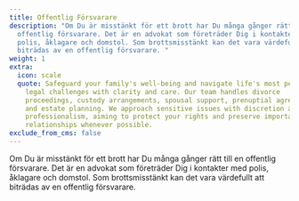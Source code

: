 ```yaml
---
title: Offentlig Försvarare
description: "Om Du är misstänkt för ett brott har Du många gånger rätt till en
  offentlig försvarare. Det är en advokat som företräder Dig i kontakter med
  polis, åklagare och domstol. Som brottsmisstänkt kan det vara värdefullt att
  biträdas av en offentlig försvarare. "
weight: 1
extra:
  icon: scale
  quote: Safeguard your family's well-being and navigate life's most personal
    legal challenges with clarity and care. Our team handles divorce
    proceedings, custody arrangements, spousal support, prenuptial agreements,
    and estate planning. We approach sensitive issues with discretion and
    professionalism, aiming to protect your rights and preserve important
    relationships whenever possible.
exclude_from_cms: false
---
```

Om Du är misstänkt för ett brott har Du många gånger rätt till en 
offentlig försvarare. Det är en advokat som företräder Dig i kontakter 
med polis, åklagare och domstol. Som brottsmisstänkt kan det vara 
värdefullt att biträdas av en offentlig försvarare.
